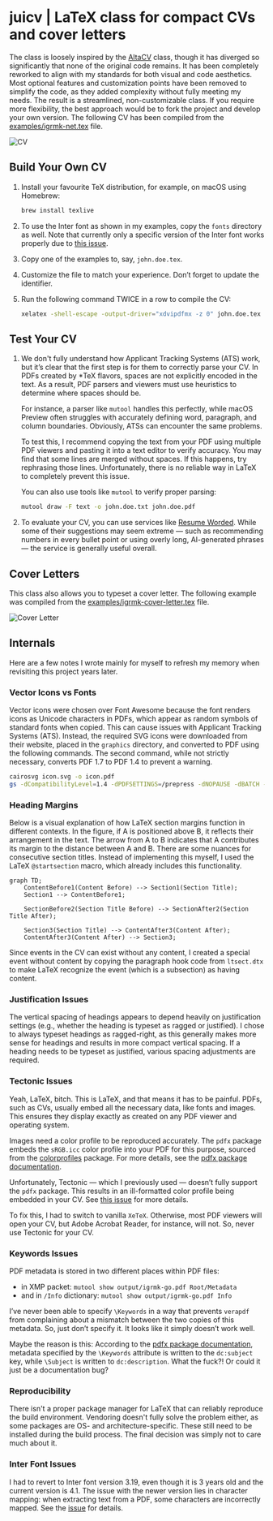 # juicv | LaTeX class for compact CVs and cover letters

The class is loosely inspired by the [AltaCV](https://github.com/liantze/AltaCV) class, though it has
diverged so significantly that none of the original code remains.
It has been completely reworked to align with my standards for both
visual and code aesthetics. Most optional features and customization
points have been removed to simplify the code, as they added complexity
without fully meeting my needs. The result is a streamlined,
non-customizable class. If you require more flexibility, the best
approach would be to fork the project and develop your own version.
The following CV has been compiled from the [examples/igrmk-net.tex](examples/igrmk-net.tex) file.

![CV](https://github.com/igrmk/juicv/releases/latest/download/example-igrmk-net.png)

## Build Your Own CV

1. Install your favourite TeX distribution, for example, on macOS using Homebrew:

   ~~~bash
   brew install texlive
   ~~~

2. To use the Inter font as shown in my examples, copy the `fonts` directory as well.
   Note that currently only a specific version of the Inter font works properly due to
   [this issue](https://github.com/rsms/inter/issues/774).

3. Copy one of the examples to, say, `john.doe.tex`.

4. Customize the file to match your experience. Don’t forget to update the identifier.

5. Run the following command TWICE in a row to compile the CV:

   ~~~bash
   xelatex -shell-escape -output-driver="xdvipdfmx -z 0" john.doe.tex
   ~~~

## Test Your CV

1. We don't fully understand how Applicant Tracking Systems (ATS) work, but
   it’s clear that the first step is for them to correctly parse your CV.
   In PDFs created by \*TeX flavors, spaces are not explicitly encoded in the
   text. As a result, PDF parsers and viewers must use heuristics to determine
   where spaces should be.

   For instance, a parser like `mutool` handles this perfectly, while macOS
   Preview often struggles with accurately defining word, paragraph, and
   column boundaries. Obviously, ATSs can encounter the same problems.

   To test this, I recommend copying the text from your PDF using multiple
   PDF viewers and pasting it into a text editor to verify accuracy. You may
   find that some lines are merged without spaces. If this happens, try
   rephrasing those lines. Unfortunately, there is no reliable way in LaTeX
   to completely prevent this issue.

   You can also use tools like `mutool` to verify proper parsing:

   ~~~bash
   mutool draw -F text -o john.doe.txt john.doe.pdf
   ~~~

2. To evaluate your CV, you can use services like [Resume Worded](https://resumeworded.com/).
   While some of their suggestions may seem extreme — such as recommending numbers
   in every bullet point or using overly long, AI-generated phrases — the service
   is generally useful overall.

## Cover Letters

This class also allows you to typeset a cover letter.
The following example was compiled from the
[examples/igrmk-cover-letter.tex](examples/igrmk-cover-letter.tex) file.

![Cover Letter](https://github.com/igrmk/juicv/releases/latest/download/example-igrmk-cover-letter.png)

## Internals

Here are a few notes I wrote mainly for myself
to refresh my memory when revisiting this project years later.

### Vector Icons vs Fonts

Vector icons were chosen over Font Awesome
because the font renders icons as Unicode characters in PDFs,
which appear as random symbols of standard fonts when copied.
This can cause issues with Applicant Tracking Systems (ATS).
Instead, the required SVG icons were downloaded from their website,
placed in the `graphics` directory, and converted to PDF using the following commands.
The second command, while not strictly necessary,
converts PDF 1.7 to PDF 1.4 to prevent a warning.

~~~bash
cairosvg icon.svg -o icon.pdf
gs -dCompatibilityLevel=1.4 -dPDFSETTINGS=/prepress -dNOPAUSE -dBATCH -sDEVICE=pdfwrite -sOutputFile=icon-compat.pdf icon.pdf
~~~

### Heading Margins

Below is a visual explanation of how LaTeX section margins function in different contexts.
In the figure, if A is positioned above B, it reflects their arrangement in the text.
The arrow from A to B indicates that A contributes its margin to the distance between A and B.
There are some nuances for consecutive section titles.
Instead of implementing this myself,
I used the LaTeX `@startsection` macro, which already includes this functionality.

~~~mermaid
graph TD;
    ContentBefore1(Content Before) --> Section1(Section Title);
    Section1 --> ContentBefore1;

    SectionBefore2(Section Title Before) --> SectionAfter2(Section Title After);

    Section3(Section Title) --> ContentAfter3(Content After);
    ContentAfter3(Content After) --> Section3;
~~~

Since events in the CV can exist without any content,
I created a special event without content by copying the paragraph hook code from `ltsect.dtx`
to make LaTeX recognize the event (which is a subsection) as having content.

### Justification Issues

The vertical spacing of headings appears
to depend heavily on justification settings
(e.g., whether the heading is typeset as ragged or justified).
I chose to always typeset headings as ragged-right,
as this generally makes more sense for headings
and results in more compact vertical spacing.
If a heading needs to be typeset as justified,
various spacing adjustments are required.

### Tectonic Issues

Yeah, LaTeX, bitch. This is LaTeX, and that means it has to be painful.
PDFs, such as CVs, usually embed all the necessary data, like fonts and images.
This ensures they display exactly as created on any PDF viewer and operating system.

Images need a color profile to be reproduced accurately.
The `pdfx` package embeds the `sRGB.icc` color profile into your PDF for this purpose,
sourced from the [colorprofiles](https://ctan.org/pkg/colorprofiles) package.
For more details, see the [pdfx package documentation](https://mirrors.ctan.org/macros/latex/contrib/pdfx/pdfx.pdf).

Unfortunately, Tectonic — which I previously used — doesn’t fully support the
`pdfx` package. This results in an ill-formatted color profile being embedded in
your CV. See [this issue](https://github.com/tectonic-typesetting/tectonic/issues/838)
for more details.

To fix this, I had to switch to vanilla `XeTeX`. Otherwise, most PDF viewers
will open your CV, but Adobe Acrobat Reader, for instance, will not.
So, never use Tectonic for your CV.

### Keywords Issues

PDF metadata is stored in two different places within PDF files:

* in XMP packet: `mutool show output/igrmk-go.pdf Root/Metadata`
* and in `/Info` dictionary: `mutool show output/igrmk-go.pdf Info`

I’ve never been able to specify `\Keywords` in a way that prevents
`verapdf` from complaining about a mismatch between the two copies of this metadata.
So, just don’t specify it. It looks like it simply doesn’t work well.

Maybe the reason is this:
According to the [pdfx package documentation](https://mirrors.ctan.org/macros/latex/contrib/pdfx/pdfx.pdf),
metadata specified by the `\Keywords` attribute is written to the `dc:subject` key,
while `\Subject` is written to `dc:description`.
What the fuck?! Or could it just be a documentation bug?

### Reproducibility

There isn't a proper package manager for LaTeX
that can reliably reproduce the build environment.
Vendoring doesn't fully solve the problem either,
as some packages are OS- and architecture-specific.
These still need to be installed during the build process.
The final decision was simply not to care much about it.

### Inter Font Issues

I had to revert to Inter font version 3.19,
even though it is 3 years old and the current version is 4.1.
The issue with the newer version lies in character mapping:
when extracting text from a PDF, some characters are incorrectly mapped.
See the [issue](https://github.com/rsms/inter/issues/774) for details.
